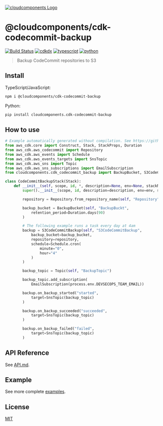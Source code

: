 [![cloudcomponents Logo](https://raw.githubusercontent.com/cloudcomponents/cdk-constructs/master/logo.png)](https://github.com/cloudcomponents/cdk-constructs)

# @cloudcomponents/cdk-codecommit-backup

[![Build Status](https://travis-ci.org/cloudcomponents/cdk-constructs.svg?branch=master)](https://travis-ci.org/cloudcomponents/cdk-constructs)
[![cdkdx](https://img.shields.io/badge/buildtool-cdkdx-blue.svg)](https://github.com/hupe1980/cdkdx)
[![typescript](https://img.shields.io/badge/jsii-typescript-blueviolet.svg)](https://www.npmjs.com/package/@cloudcomponents/cdk-codecommit-backup)
[![python](https://img.shields.io/badge/jsii-python-blueviolet.svg)](https://pypi.org/project/cloudcomponents.cdk-codecommit-backup/)

> Backup CodeCommit repositories to S3

## Install

TypeScript/JavaScript:

```bash
npm i @cloudcomponents/cdk-codecommit-backup
```

Python:

```bash
pip install cloudcomponents.cdk-codecommit-backup
```

## How to use

```python
# Example automatically generated without compilation. See https://github.com/aws/jsii/issues/826
from aws_cdk.core import Construct, Stack, StackProps, Duration
from aws_cdk.aws_codecommit import Repository
from aws_cdk.aws_events import Schedule
from aws_cdk.aws_events_targets import SnsTopic
from aws_cdk.aws_sns import Topic
from aws_cdk.aws_sns_subscriptions import EmailSubscription
from cloudcomponents.cdk_codecommit_backup import BackupBucket, S3CodeCommitBackup

class CodeCommitBackupStack(Stack):
    def __init__(self, scope, id, *, description=None, env=None, stackName=None, tags=None, synthesizer=None, terminationProtection=None):
        super().__init__(scope, id, description=description, env=env, stackName=stackName, tags=tags, synthesizer=synthesizer, terminationProtection=terminationProtection)

        repository = Repository.from_repository_name(self, "Repository", process.env.REPOSITORY_NAME)

        backup_bucket = BackupBucket(self, "BackupBuckt",
            retention_period=Duration.days(90)
        )

        # The following example runs a task every day at 4am
        backup = S3CodeCommitBackup(self, "S3CodeCommitBackup",
            backup_bucket=backup_bucket,
            repository=repository,
            schedule=Schedule.cron(
                minute="0",
                hour="4"
            )
        )

        backup_topic = Topic(self, "BackupTopic")

        backup_topic.add_subscription(
            EmailSubscription(process.env.DEVSECOPS_TEAM_EMAIL))

        backup.on_backup_started("started",
            target=SnsTopic(backup_topic)
        )

        backup.on_backup_succeeded("succeeded",
            target=SnsTopic(backup_topic)
        )

        backup.on_backup_failed("failed",
            target=SnsTopic(backup_topic)
        )
```

## API Reference

See [API.md](https://github.com/cloudcomponents/cdk-constructs/tree/master/packages/cdk-codecommit-backup/API.md).

## Example

See more complete [examples](https://github.com/cloudcomponents/cdk-constructs/tree/master/examples).

## License

[MIT](https://github.com/cloudcomponents/cdk-constructs/tree/master/packages/cdk-codecommit-backup/LICENSE)
